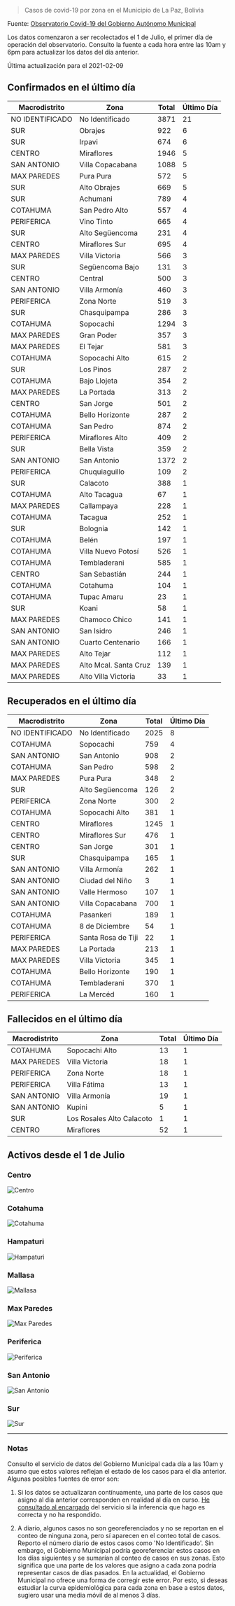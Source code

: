 > Casos de covid-19 por zona en el Municipio de La Paz, Bolivia

Fuente: [Observatorio Covid-19 del Gobierno Autónomo Municipal](http://observatoriocovid19.lapaz.bo/observatorio/index.php/datos-abiertos-covid)

Los datos comenzaron a ser recolectados el 1 de Julio, el primer día de operación del observatorio. Consulto la fuente a cada hora entre las 10am y 6pm para actualizar los datos del día anterior.

Última actualización para el 2021-02-09

## Confirmados en el último día

| Macrodistrito   | Zona                  |   Total |   Último Día |
|-----------------|-----------------------|---------|--------------|
| NO IDENTIFICADO | No Identificado       |    3871 |           21 |
| SUR             | Obrajes               |     922 |            6 |
| SUR             | Irpavi                |     674 |            6 |
| CENTRO          | Miraflores            |    1946 |            5 |
| SAN ANTONIO     | Villa Copacabana      |    1088 |            5 |
| MAX PAREDES     | Pura Pura             |     572 |            5 |
| SUR             | Alto Obrajes          |     669 |            5 |
| SUR             | Achumani              |     789 |            4 |
| COTAHUMA        | San Pedro Alto        |     557 |            4 |
| PERIFERICA      | Vino Tinto            |     665 |            4 |
| SUR             | Alto Següencoma       |     231 |            4 |
| CENTRO          | Miraflores Sur        |     695 |            4 |
| MAX PAREDES     | Villa Victoria        |     566 |            3 |
| SUR             | Següencoma Bajo       |     131 |            3 |
| CENTRO          | Central               |     500 |            3 |
| SAN ANTONIO     | Villa Armonía         |     460 |            3 |
| PERIFERICA      | Zona Norte            |     519 |            3 |
| SUR             | Chasquipampa          |     286 |            3 |
| COTAHUMA        | Sopocachi             |    1294 |            3 |
| MAX PAREDES     | Gran Poder            |     357 |            3 |
| MAX PAREDES     | El Tejar              |     581 |            3 |
| COTAHUMA        | Sopocachi Alto        |     615 |            2 |
| SUR             | Los Pinos             |     287 |            2 |
| COTAHUMA        | Bajo Llojeta          |     354 |            2 |
| MAX PAREDES     | La Portada            |     313 |            2 |
| CENTRO          | San Jorge             |     501 |            2 |
| COTAHUMA        | Bello Horizonte       |     287 |            2 |
| COTAHUMA        | San Pedro             |     874 |            2 |
| PERIFERICA      | Miraflores Alto       |     409 |            2 |
| SUR             | Bella Vista           |     359 |            2 |
| SAN ANTONIO     | San Antonio           |    1372 |            2 |
| PERIFERICA      | Chuquiaguillo         |     109 |            2 |
| SUR             | Calacoto              |     388 |            1 |
| COTAHUMA        | Alto Tacagua          |      67 |            1 |
| MAX PAREDES     | Callampaya            |     228 |            1 |
| COTAHUMA        | Tacagua               |     252 |            1 |
| SUR             | Bolognia              |     142 |            1 |
| COTAHUMA        | Belén                 |     197 |            1 |
| COTAHUMA        | Villa Nuevo Potosí    |     526 |            1 |
| COTAHUMA        | Tembladerani          |     585 |            1 |
| CENTRO          | San Sebastián         |     244 |            1 |
| COTAHUMA        | Cotahuma              |     104 |            1 |
| COTAHUMA        | Tupac Amaru           |      23 |            1 |
| SUR             | Koani                 |      58 |            1 |
| MAX PAREDES     | Chamoco Chico         |     141 |            1 |
| SAN ANTONIO     | San Isidro            |     246 |            1 |
| SAN ANTONIO     | Cuarto Centenario     |     166 |            1 |
| MAX PAREDES     | Alto Tejar            |     112 |            1 |
| MAX PAREDES     | Alto Mcal. Santa Cruz |     139 |            1 |
| MAX PAREDES     | Alto Villa Victoria   |      33 |            1 |

## Recuperados en el último día

| Macrodistrito   | Zona               |   Total |   Último Día |
|-----------------|--------------------|---------|--------------|
| NO IDENTIFICADO | No Identificado    |    2025 |            8 |
| COTAHUMA        | Sopocachi          |     759 |            4 |
| SAN ANTONIO     | San Antonio        |     908 |            2 |
| COTAHUMA        | San Pedro          |     598 |            2 |
| MAX PAREDES     | Pura Pura          |     348 |            2 |
| SUR             | Alto Següencoma    |     126 |            2 |
| PERIFERICA      | Zona Norte         |     300 |            2 |
| COTAHUMA        | Sopocachi Alto     |     381 |            1 |
| CENTRO          | Miraflores         |    1245 |            1 |
| CENTRO          | Miraflores Sur     |     476 |            1 |
| CENTRO          | San Jorge          |     301 |            1 |
| SUR             | Chasquipampa       |     165 |            1 |
| SAN ANTONIO     | Villa Armonía      |     262 |            1 |
| SAN ANTONIO     | Ciudad del Niño    |       3 |            1 |
| SAN ANTONIO     | Valle Hermoso      |     107 |            1 |
| SAN ANTONIO     | Villa Copacabana   |     700 |            1 |
| COTAHUMA        | Pasankeri          |     189 |            1 |
| COTAHUMA        | 8 de Diciembre     |      54 |            1 |
| PERIFERICA      | Santa Rosa de Tiji |      22 |            1 |
| MAX PAREDES     | La Portada         |     213 |            1 |
| MAX PAREDES     | Villa Victoria     |     345 |            1 |
| COTAHUMA        | Bello Horizonte    |     190 |            1 |
| COTAHUMA        | Tembladerani       |     370 |            1 |
| PERIFERICA      | La Mercéd          |     160 |            1 |

## Fallecidos en el último día

| Macrodistrito   | Zona                      |   Total |   Último Día |
|-----------------|---------------------------|---------|--------------|
| COTAHUMA        | Sopocachi Alto            |      13 |            1 |
| MAX PAREDES     | Villa Victoria            |      18 |            1 |
| PERIFERICA      | Zona Norte                |      18 |            1 |
| PERIFERICA      | Villa Fátima              |      13 |            1 |
| SAN ANTONIO     | Villa Armonía             |      19 |            1 |
| SAN ANTONIO     | Kupini                    |       5 |            1 |
| SUR             | Los Rosales Alto Calacoto |       1 |            1 |
| CENTRO          | Miraflores                |      52 |            1 |

## Activos desde el 1 de Julio

### Centro

![Centro](plots/activos_centro.png)

### Cotahuma

![Cotahuma](plots/activos_cotahuma.png)

### Hampaturi

![Hampaturi](plots/activos_hampaturi.png)

### Mallasa

![Mallasa](plots/activos_mallasa.png)

### Max Paredes

![Max Paredes](plots/activos_max_paredes.png)

### Periferica

![Periferica](plots/activos_periferica.png)

### San Antonio

![San Antonio](plots/activos_san_antonio.png)

### Sur

![Sur](plots/activos_sur.png)

---

### Notas

Consulto el servicio de datos del Gobierno Municipal cada día a las 10am y asumo que estos valores reflejan el estado de los casos para el día anterior. Algunas posibles fuentes de error son:

1. Si los datos se actualizaran contínuamente, una parte de los casos que asigno al día anterior corresponden en realidad al día en curso. [He consultado al encargado](https://twitter.com/mauforonda/status/1278727234765959168) del servicio si la inferencia que hago es correcta y no ha respondido.

2. A diario, algunos casos no son georeferenciados y no se reportan en el conteo de ninguna zona, pero sí aparecen en el conteo total de casos. Reporto el número diario de estos casos como 'No Identificado'.  Sin embargo, el Gobierno Municipal podría georeferenciar estos casos en los días siguientes y se sumarían al conteo de casos en sus zonas. Esto significa que una parte de los valores que asigno a cada zona podría representar casos de días pasados. En la actualidad, el Gobierno Municipal no ofrece una forma de corregir este error. Por esto, si deseas estudiar la curva epidemiológica para cada zona en base a estos datos, sugiero usar una media móvil de al menos 3 días.